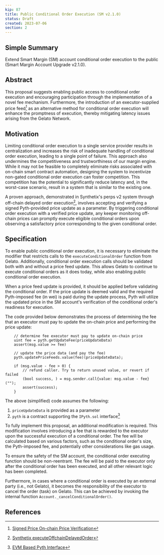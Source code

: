 ```yaml
---
kip: 87
title: Public Conditional Order Execution (SM v2.1.0)
status: Draft
created: 2023-07-06
section: 2
---
```


## Simple Summary
Extend Smart Margin (SM) account conditional order execution to the public (Smart Margin Account Upgrade v2.1.0).

## Abstract
This proposal suggests enabling public access to conditional order execution and encouraging participation through the implementation of a novel fee mechanism. Furthermore, the introduction of an executor-supplied price feed[^1] as an alternative method for conditional order execution will enhance the promptness of execution, thereby mitigating latency issues arising from the Gelato Network.

## Motivation
Limiting conditional order execution to a single service provider results in centralization and increases the risk of inadequate handling of conditional order execution, leading to a single point of failure. This approach also undermines the competitiveness and trustworthiness of our margin engine. While it may not be feasible to completely eliminate risks associated with on-chain smart contract automation, designing the system to incentivize non-gated conditional order execution can foster competition. This competition has the potential to significantly reduce latency and, in the worst-case scenario, result in a system that is similar to the existing one.

A proven approach, demonstrated in Synthetix's perps v2 system through off-chain delayed order execution[^2], involves accepting and verifying a signed Pyth-provided price update as a parameter. By triggering conditional order execution with a verified price update, any keeper monitoring off-chain prices can promptly execute eligible conditional orders upon observing a satisfactory price corresponding to the given conditional order.

## Specification
To enable public conditional order execution, it is necessary to eliminate the modifier that restricts calls to the `executeConditionalOrder` function from Gelato. Additionally, conditional order execution calls should be validated both with and without a price feed update. This allows Gelato to continue to execute conditional orders as it does today, while also enabling public conditional order execution.

When a price feed update is provided, it should be applied before validating the conditional order. If the price update is deemed valid and the required Pyth-imposed fee (in wei) is paid during the update process, Pyth will utilize the updated price in the SM account's verification of the conditional order's readiness for execution.

The code provided below demonstrates the process of determining the fee that an executor must pay to update the on-chain price and performing the price update:

```solidity
    // determine fee executor must pay to update on-chain price
    uint fee = pyth.getUpdateFee(priceUpdateData)
    assert(msg.value >= fee)

    // update the price data (and pay the fee)
    pyth.updatePriceFeeds.value(fee)(priceUpdateData);

    if (msg.value - fee > 0) {
        // refund caller. Try to return unused value, or revert if failed
        (bool success, ) = msg.sender.call{value: msg.value - fee}("");
        assert(success);
    }
```

The above (simplified) code assumes the following:
1. `priceUpdateData` is provided as a parameter
2. `pyth` is a contract supporting the `IPyth.sol` interface[^3]

To fully implement this proposal, an additional modification is required. This modification involves introducing a fee that is rewarded to the executor upon the successful execution of a conditional order. The fee will be calculated based on various factors, such as the conditional order's size, the Pyth-imposed fee, and potentially other considerations like gas usage. 

To ensure the safety of the SM account, the conditional order executing function should be non-reentrant. The fee will be paid to the executor only after the conditional order has been executed, and all other relevant logic has been completed.

Furthermore, in cases where a conditional order is executed by an external party (i.e., not Gelato), it becomes the responsibility of the executor to cancel the order (task) on Gelato. This can be achieved by invoking the internal function `Account._cancelConditionalOrder()`.

## References
[^1]: [Signed Price On-chain Price Verification](https://docs.pyth.network/benchmarks#on-chain-contracts)
[^2]: [Synthetix executeOffchainDelayedOrder](https://github.com/Synthetixio/synthetix/blob/d596b1a101054d1d6ffd7920dad110aab669f8c7/contracts/PerpsV2MarketDelayedExecution.sol#L105)
[^3]: [EVM Based Pyth Interface](https://github.com/pyth-network/pyth-sdk-solidity/blob/main/IPyth.sol)